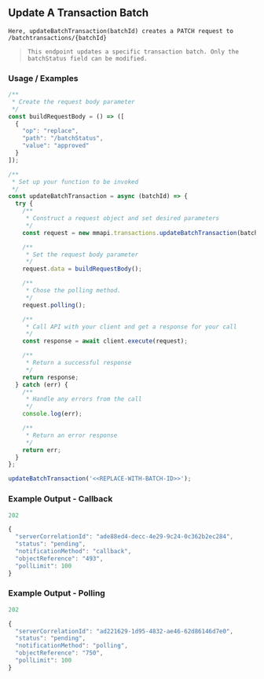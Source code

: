 ## Update A Transaction Batch

`Here, updateBatchTransaction(batchId) creates a PATCH request to /batchtransactions/{batchId}`

> `This endpoint updates a specific transaction batch. Only the batchStatus field can be modified.`

### Usage / Examples
```javascript
/**
 * Create the request body parameter
 */
const buildRequestBody = () => ([
  {
    "op": "replace",
    "path": "/batchStatus",
    "value": "approved"
  }
]);

/**
 * Set up your function to be invoked
 */
const updateBatchTransaction = async (batchId) => {
  try {
    /**
     * Construct a request object and set desired parameters
     */
    const request = new mmapi.transactions.updateBatchTransaction(batchId);

    /**
     * Set the request body parameter
     */
    request.data = buildRequestBody();

    /**
     * Chose the polling method.
     */
    request.polling();

    /**
     * Call API with your client and get a response for your call
     */
    const response = await client.execute(request);

    /**
     * Return a successful response
     */
    return response;
  } catch (err) {
    /**
     * Handle any errors from the call
     */
    console.log(err);

    /**
     * Return an error response
     */
    return err;
  }
};

updateBatchTransaction('<<REPLACE-WITH-BATCH-ID>>');
```

### Example Output - Callback
```javascript
202

{
  "serverCorrelationId": "ade88ed4-decc-4e29-9c24-0c362b2ec284",
  "status": "pending",
  "notificationMethod": "callback",
  "objectReference": "493",
  "pollLimit": 100
}
```

### Example Output - Polling
```javascript
202

{
  "serverCorrelationId": "ad221629-1d95-4832-ae46-62d86146d7e0",
  "status": "pending",
  "notificationMethod": "polling",
  "objectReference": "750",
  "pollLimit": 100
}
```